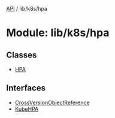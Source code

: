 [API](../API.md) / lib/k8s/hpa

# Module: lib/k8s/hpa

## Classes

- [HPA](../classes/lib_k8s_hpa.HPA.md)

## Interfaces

- [CrossVersionObjectReference](../interfaces/lib_k8s_hpa.CrossVersionObjectReference.md)
- [KubeHPA](../interfaces/lib_k8s_hpa.KubeHPA.md)
